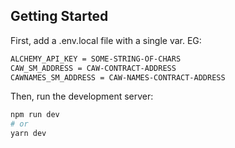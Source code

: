 
## Getting Started

First, add a .env.local file with a single var. EG:

```bash
ALCHEMY_API_KEY = SOME-STRING-OF-CHARS
CAW_SM_ADDRESS = CAW-CONTRACT-ADDRESS
CAWNAMES_SM_ADDRESS = CAW-NAMES-CONTRACT-ADDRESS
```
Then, run the development server:

```bash
npm run dev
# or
yarn dev
```